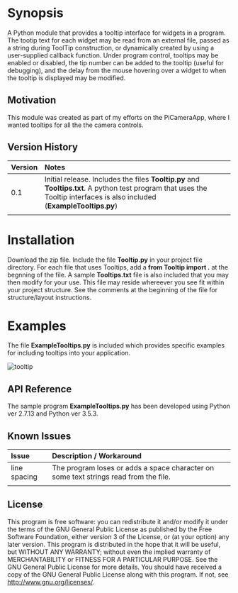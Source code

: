 # Synopsis

A Python module that provides a tooltip interface for widgets in a program. The tootip text for each widget may be read from an external file, passed as a string during ToolTip construction, or dynamically created by using a user-supplied callback function. Under program control, tooltips may be enabled or disabled, the tip number can be added to the tooltip (useful for debugging), and the delay from the mouse hovering over a widget to when the tooltip is displayed may be modified.

## Motivation

This module was created as part of my efforts on the PiCameraApp, where I wanted tooltips for all the the camera controls.

## Version History

| Version    | Notes                               |
| :--------- | :----------------------------------------------------- |
| 0.1 | Initial release. Includes the files **Tooltip.py** and **Tooltips.txt**. A python test program that uses the Tooltip interfaces is also included (**ExampleTooltips.py**) |
| | |

# Installation

Download the zip file. Include the file **Tooltip.py** in your project file directory. For each file that uses Tooltips, add a **from Tooltip import .** at the begnning of the file. A sample **Tooltips.txt** file is also included that you may then modify for your use. This file may reside whereever you see fit within your project structure. See the comments at the beginning of the file for structure/layout instructions.

# Examples

The file **ExampleTooltips.py** is included which provides specific examples for including tooltips into your application.

![tooltip](https://user-images.githubusercontent.com/3778024/36656513-5bf01ee4-1a8e-11e8-9c6a-19342999e5fe.png)

## API Reference

The sample program **ExampleTooltips.py** has been developed using Python ver 2.7.13 and Python ver 3.5.3.

## Known Issues

| Issue      | Description / Workaround                               |
| :--------- | :----------------------------------------------------- |
| line spacing | The program loses or adds a space character on some text strings read from the file. |
| | |

## License

This program is free software: you can redistribute it and/or modify it under the terms of the GNU General Public License as published by the Free Software Foundation, either version 3 of the License, or (at your option) any later version. This program is distributed in the hope that it will be useful, but WITHOUT ANY WARRANTY; without even the implied warranty of MERCHANTABILITY or FITNESS FOR A PARTICULAR PURPOSE.  See the GNU General Public License for more details. You should have received a copy of the GNU General Public License along with this program.  If not, see http://www.gnu.org/licenses/.
